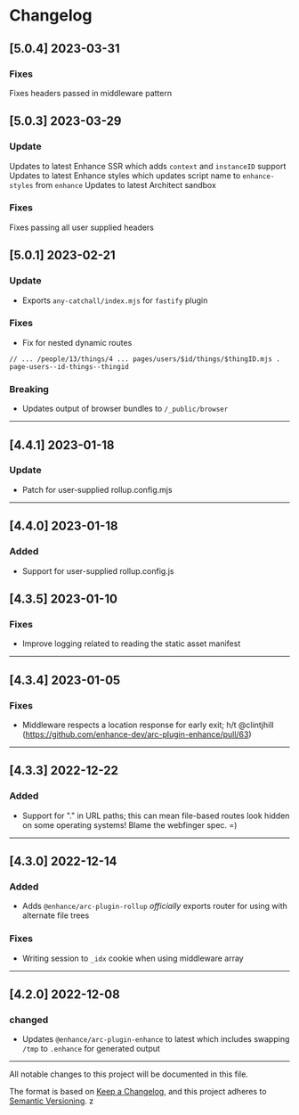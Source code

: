 # Changelog


## [5.0.4] 2023-03-31

### Fixes
Fixes headers passed in middleware pattern

## [5.0.3] 2023-03-29

### Update
Updates to latest Enhance SSR which adds `context` and `instanceID` support
Updates to latest Enhance styles which updates script name to `enhance-styles` from `enhance`
Updates to latest Architect sandbox

### Fixes
Fixes passing all user supplied headers

## [5.0.1] 2023-02-21

### Update
- Exports `any-catchall/index.mjs` for `fastify` plugin

### Fixes
- Fix for nested dynamic routes

```
// ... /people/13/things/4 ... pages/users/$id/things/$thingID.mjs . page-users--id-things--thingid
```

### Breaking
- Updates output of browser bundles to `/_public/browser`

---

## [4.4.1] 2023-01-18

### Update

- Patch for user-supplied rollup.config.mjs
---

## [4.4.0] 2023-01-18

### Added

- Support for user-supplied rollup.config.js

## [4.3.5] 2023-01-10

### Fixes

- Improve logging related to reading the static asset manifest

---

## [4.3.4] 2023-01-05

### Fixes

- Middleware respects a location response for early exit; h/t @clintjhill (https://github.com/enhance-dev/arc-plugin-enhance/pull/63)

---

## [4.3.3] 2022-12-22

### Added

- Support for "." in URL paths; this can mean file-based routes look hidden on some operating systems! Blame the webfinger spec. =)

---

## [4.3.0] 2022-12-14

### Added

- Adds `@enhance/arc-plugin-rollup` _officially_ exports router for using with alternate file trees


### Fixes

- Writing session to `_idx` cookie when using middleware array

---

## [4.2.0] 2022-12-08

### changed

- Updates `@enhance/arc-plugin-enhance` to latest which includes swapping `/tmp` to `.enhance` for generated output

---

All notable changes to this project will be documented in this file.

The format is based on [Keep a Changelog](https://keepachangelog.com/en/1.0.0/), and this project adheres to [Semantic Versioning](https://semver.org/spec/v2.0.0.html).
z
